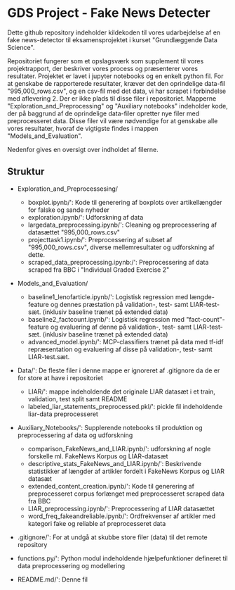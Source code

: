 # GDS Project - Fake News Detecter
Dette github repository indeholder kildekoden til vores udarbejdelse af en fake news-detector til eksamensprojektet i kurset "Grundlæggende Data Science".

Repositoriet fungerer som et opslagsværk som supplement til vores projektrapport, der beskriver vores process og præsenterer vores resultater. Projektet er lavet i jupyter notebooks og en enkelt python fil. For at genskabe de rapporterede resultater, kræver det den oprindelige data-fil "995,000_rows.csv", og en csv-fil med det data, vi har scrapet i forbindelse med aflevering 2. Der er ikke plads til disse filer i repositoriet. Mapperne "Exploration_and_Preprocessing" og "Auxiliary notebooks" indeholder kode, der på baggrund af de oprindelige data-filer opretter nye filer med preprocesseret data. Disse filer vil være nødvendige for at genskabe alle vores resultater, hvoraf de vigtigste findes i mappen "Models_and_Evaluation".

Nedenfor gives en oversigt over indholdet af filerne.
## Struktur
- Exploration_and_Preprocessesing/
  - boxplot.ipynb/': Kode til generering af boxplots over artikellængder for falske og sande nyheder
  - exploration.ipynb/': Udforskning af data
  - largedata_preprocessing.ipynb/': Cleaning og preprocessering af datasættet "995,000_rows.csv"
  - projecttask1.ipynb/': Preprocessering af subset af "995,000_rows.csv", diverse mellemresultater og udforskning af dette.
  - scraped_data_preprocessing.ipynb:/': Preprocessering af data scraped fra BBC i "Individual Graded Exercise 2"
- Models_and_Evaluation/
  - baseline1_lenofarticle.ipynb/': Logistisk regression med længde-feature og dennes præstation på validation-, test- samt LIAR-test-sæt. (inklusiv baseline trænet på extended data)
  - baseline2_factcount.ipynb/': Logistisk regression med "fact-count"-feature og evaluering af denne på validation-, test- samt LIAR-test-sæt. (inklusiv baseline trænet på extended data)
  - advanced_model.ipynb/': MCP-classifiers trænet på data med tf-idf repræsentation og evaluering af disse på validation-, test- samt LIAR-test.sæt.
- Data/': De fleste filer i denne mappe er ignoreret af .gitignore da de er for store at have i repositoriet
  - LIAR/': mappe indeholdende det originale LIAR datasæt i et train, validation, test split samt README
  - labeled_liar_statements_preprocessed.pkl/': pickle fil indeholdende liar-data preprocesseret
- Auxiliary_Notebooks/': Supplerende notebooks til produktion og preprocessering af data og udforskning
  - comparison_FakeNews_and_LIAR.ipynb/': udforskning af nogle forskelle ml. FakeNews Korpus og LIAR-datasæt
  - descriptive_stats_FakeNews_and_LIAR.ipynb/': Beskrivende statistikker af længder af artikler fordelt i FakeNews Korpus og LIAR datasæt
  - extended_content_creation.ipynb/': Kode til generering af preprocesseret corpus forlænget med preprocesseret scraped data fra BBC
  - LIAR_preprocessing.ipynb/': Preprocessering af LIAR datasættet
  - word_freq_fakeandreliable.ipynb/': Ordfrekvenser af artikler med kategori fake og reliable af preprocesseret data
  
- .gitignore/': For at undgå at skubbe store filer (data) til det remote repository
- functions.py/': Python modul indeholdende hjælpefunktioner defineret til data preprocessering og modellering
- README.md/': Denne fil